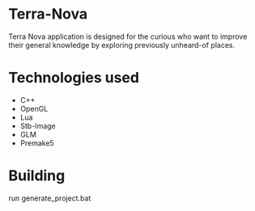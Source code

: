# Terra-Nova 
Terra Nova application is designed for the curious who want to improve their general knowledge by exploring previously unheard-of places.

# Technologies used
* C++
* OpenGL
* Lua
* Stb-Image
* GLM
* Premake5

# Building
run generate_project.bat
